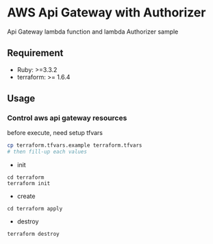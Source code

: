 # AWS Api Gateway with Authorizer

Api Gateway lambda function and lambda Authorizer sample

## Requirement

- Ruby: >=3.3.2
- terraform: >= 1.6.4

## Usage

### Control aws api gateway resources

before execute, need setup tfvars

```bash
cp terraform.tfvars.example terraform.tfvars
# then fill-up each values
```

- init

```
cd terraform
terraform init
```

- create

```
cd terraform apply
```

- destroy

```
terraform destroy
```
